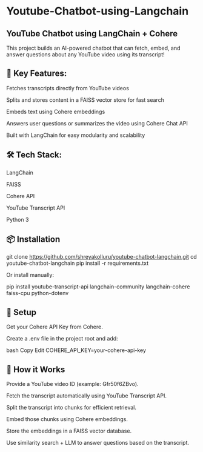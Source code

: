 # Youtube-Chatbot-using-Langchain

## **YouTube Chatbot using LangChain + Cohere**

This project builds an AI-powered chatbot that can fetch, embed, and answer questions about any YouTube video using its transcript!

## 🚀 **Key Features:**

Fetches transcripts directly from YouTube videos 

Splits and stores content in a FAISS vector store for fast search 

Embeds text using Cohere embeddings 

Answers user questions or summarizes the video using Cohere Chat API 

Built with LangChain for easy modularity and scalability

## 🛠 **Tech Stack:**

LangChain

FAISS

Cohere API

YouTube Transcript API

Python 3

## 📦 **Installation**


git clone https://github.com/shreyakolluru/youtube-chatbot-langchain.git
cd youtube-chatbot-langchain
pip install -r requirements.txt

Or install manually:

pip install youtube-transcript-api langchain-community langchain-cohere faiss-cpu python-dotenv


## 🔑 **Setup**


Get your Cohere API Key from Cohere.

Create a .env file in the project root and add:

bash
Copy
Edit
COHERE_API_KEY=your-cohere-api-key

## 🎯 **How it Works**


Provide a YouTube video ID (example: Gfr50f6ZBvo).

Fetch the transcript automatically using YouTube Transcript API.

Split the transcript into chunks for efficient retrieval.

Embed those chunks using Cohere embeddings.

Store the embeddings in a FAISS vector database.

Use similarity search + LLM to answer questions based on the transcript.




